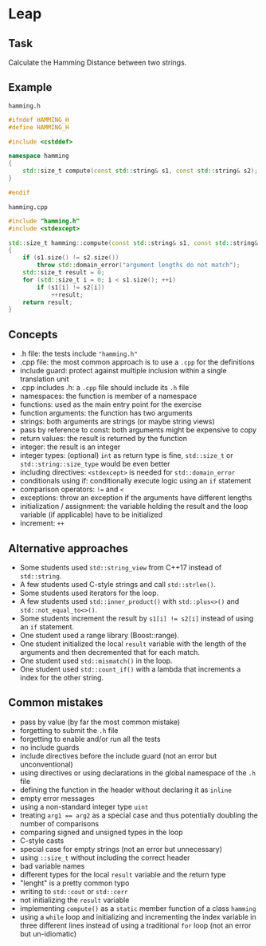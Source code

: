 # Leap

## Task

Calculate the Hamming Distance between two strings.


## Example

`hamming.h`
```cpp
#ifndef HAMMING_H
#define HAMMING_H

#include <cstddef>

namespace hamming
{
    std::size_t compute(const std::string& s1, const std::string& s2);
}

#endif
```

`hamming.cpp`
```cpp
#include "hamming.h"
#include <stdexcept>

std::size_t hamming::compute(const std::string& s1, const std::string& s2)
{
    if (s1.size() != s2.size())
        throw std::domain_error("argument lengths do not match");
    std::size_t result = 0;
    for (std::size_t i = 0; i < s1.size(); ++i)
        if (s1[i] != s2[i])
            ++result;
    return result;
}
```


## Concepts

- .h file: the tests include `"hamming.h"`
- .cpp file:  the most common approach is to use a `.cpp` for the definitions
- include guard: protect against multiple inclusion within a single translation unit
- .cpp includes .h: a `.cpp` file should include its `.h` file
- namespaces: the function is member of a namespace
- functions: used as the main entry point for the exercise
- function arguments: the function has two arguments
- strings: both arguments are strings (or maybe string views)
- pass by reference to const: both arguments might be expensive to copy
- return values: the result is returned by the function
- integer: the result is an integer
- integer types: (optional) `int` as return type is fine, `std::size_t` or `std::string::size_type` would be even better
- including directives: `<stdexcept>` is needed for `std::domain_error`
- conditionals using if: conditionally execute logic using an `if` statement
- comparison operators: `!=` and `<`
- exceptions: throw an exception if the arguments have different lengths
- initialization / assignment: the variable holding the result and the loop variable (if applicable) have to be initialized
- increment: `++`


## Alternative approaches

- Some students used `std::string_view` from C++17 instead of `std::string`.
- A few students used C-style strings and call `std::strlen()`.
- Some students used iterators for the loop.
- A few students used `std::inner_product()` with `std::plus<>()` and `std::not_equal_to<>()`.
- Some students increment the result by `s1[i] != s2[i]` instead of using an `if` statement.
- One student used a range library (Boost::range).
- One student initialized the local `result` variable with the length of the arguments and then decremented that for each match.
- One student used `std::mismatch()` in the loop.
- One student used `std::count_if()` with a lambda that increments a index for the other string.


## Common mistakes

- pass by value (by far the most common mistake)
- forgetting to submit the `.h` file
- forgetting to enable and/or run all the tests
- no include guards
- include directives before the include guard (not an error but unconventional)
- using directives or using declarations in the global namespace of the `.h` file
- defining the function in the header without declaring it as `inline`
- empty error messages
- using a non-standard integer type `uint`
- treating `arg1 == arg2` as a special case and thus potentially doubling the number of comparisons
- comparing signed and unsigned types in the loop
- C-style casts
- special case for empty strings (not an error but unnecessary)
- using `::size_t` without including the correct header
- bad variable names
- different types for the local `result` variable and the return type
- "lenght" is a pretty common typo
- writing to `std::cout` or `std::cerr`
- not initializing the `result` variable
- implementing `compute()` as a `static` member function of a class `hamming`
- using a `while` loop and initializing and incrementing the index variable in three different lines instead of using a traditional `for` loop (not an error but un-idiomatic)
